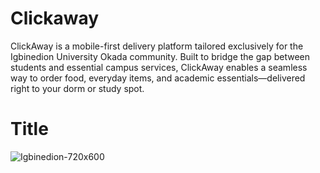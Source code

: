 # Clickaway
ClickAway is a mobile-first delivery platform tailored exclusively for the Igbinedion University Okada community. Built to bridge the gap between students and essential campus services, ClickAway enables a seamless way to order food, everyday items, and academic essentials—delivered right to your dorm or study spot.

# Title
![Igbinedion-720x600](https://github.com/user-attachments/assets/3e177daa-cbc7-459b-97a9-a8ebbb2fdf86)
